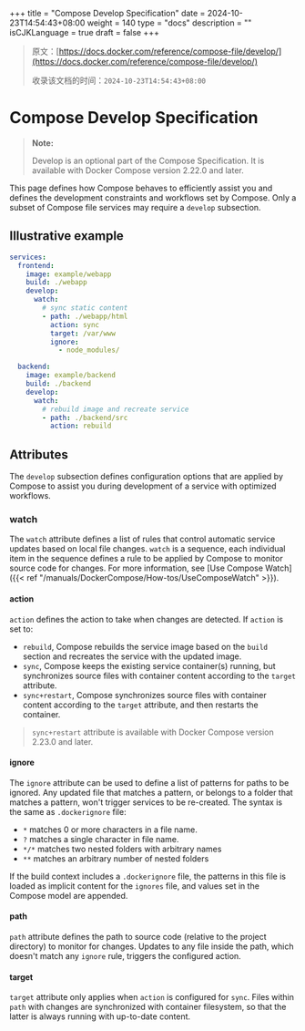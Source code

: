 +++
title = "Compose Develop Specification"
date = 2024-10-23T14:54:43+08:00
weight = 140
type = "docs"
description = ""
isCJKLanguage = true
draft = false
+++

> 原文：[https://docs.docker.com/reference/compose-file/develop/](https://docs.docker.com/reference/compose-file/develop/)
>
> 收录该文档的时间：`2024-10-23T14:54:43+08:00`

# Compose Develop Specification

> **Note:**
>
> Develop is an optional part of the Compose Specification. It is available with Docker Compose version 2.22.0 and later.

This page defines how Compose behaves to efficiently assist you and defines the development constraints and workflows set by Compose. Only a subset of Compose file services may require a `develop` subsection.

## Illustrative example



```yaml
services:
  frontend:
    image: example/webapp
    build: ./webapp
    develop:
      watch: 
        # sync static content
        - path: ./webapp/html
          action: sync
          target: /var/www
          ignore:
            - node_modules/

  backend:
    image: example/backend
    build: ./backend
    develop:
      watch: 
        # rebuild image and recreate service
        - path: ./backend/src
          action: rebuild
```

## Attributes

The `develop` subsection defines configuration options that are applied by Compose to assist you during development of a service with optimized workflows.

### watch

The `watch` attribute defines a list of rules that control automatic service updates based on local file changes. `watch` is a sequence, each individual item in the sequence defines a rule to be applied by Compose to monitor source code for changes. For more information, see [Use Compose Watch]({{< ref "/manuals/DockerCompose/How-tos/UseComposeWatch" >}}).

#### action

`action` defines the action to take when changes are detected. If `action` is set to:

- `rebuild`, Compose rebuilds the service image based on the `build` section and recreates the service with the updated image.
- `sync`, Compose keeps the existing service container(s) running, but synchronizes source files with container content according to the `target` attribute.
- `sync+restart`, Compose synchronizes source files with container content according to the `target` attribute, and then restarts the container.

> `sync+restart` attribute is available with Docker Compose version 2.23.0 and later.

#### ignore

The `ignore` attribute can be used to define a list of patterns for paths to be ignored. Any updated file that matches a pattern, or belongs to a folder that matches a pattern, won't trigger services to be re-created. The syntax is the same as `.dockerignore` file:

- `*` matches 0 or more characters in a file name.
- `?` matches a single character in file name.
- `*/*` matches two nested folders with arbitrary names
- `**` matches an arbitrary number of nested folders

If the build context includes a `.dockerignore` file, the patterns in this file is loaded as implicit content for the `ignores` file, and values set in the Compose model are appended.

#### path

`path` attribute defines the path to source code (relative to the project directory) to monitor for changes. Updates to any file inside the path, which doesn't match any `ignore` rule, triggers the configured action.

#### target

`target` attribute only applies when `action` is configured for `sync`. Files within `path` with changes are synchronized with container filesystem, so that the latter is always running with up-to-date content.
